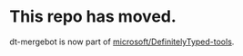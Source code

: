 # This repo has moved.

dt-mergebot is now part of [microsoft/DefinitelyTyped-tools](https://github.com/microsoft/DefinitelyTyped-tools/tree/main/packages/mergebot).